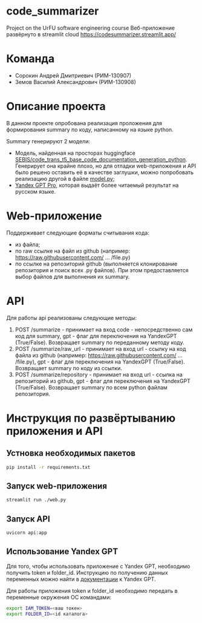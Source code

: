 # code_summarizer
Project on the UrFU software engineering course
Веб-приложение развёрнуто в streamlit cloud https://codesummarizer.streamlit.app/

# Команда
- Сорокин Андрей Дмитриевич (РИМ-130907)
- Земов Василий Александрович (РИМ-130908)

# Описание проекта
В данном проекте опробована реализация проложения для формирования summary по коду, написанному на языке python.

Summary генерируют 2 модели:
- Модель, найденная на просторах huggingface [SEBIS/code_trans_t5_base_code_documentation_generation_python](https://huggingface.co/SEBIS/code_trans_t5_base_code_documentation_generation_python). Генерирует она крайне плохо, но для отладки web-приложения и API было решено оставить её в качестве заглушки, можно попробовать реализацию другой в файле [model.py](./model.py);
- [Yandex GPT Pro](https://yandex.cloud/ru/docs/foundation-models/concepts/yandexgpt/), которая выдаёт более читаемый результат на русском языке.

# Web-приложение
Поддерживает следующие форматы считывания кода:
- из файла;
- по raw ссылке на файл из github (например: https://raw.githubusercontent.com/ ... /file.py)
- по ссылке на репозиторий github (выполняется клонирование репозитория и поиск всех .py файлов). При этом предоставляется выбор файлов для выполнения их summary.

# API
Для работы api реализованы следующие методы:
1. POST /summarize - принимает на вход code - непосредственно сам код для summary, gpt - флаг для переключения на YandexGPT (True/False). Возвращает summary по переданному методу коду.
2. POST /summarize/raw_url - принимает на вход url - ссылку на код файла из github (например: https://raw.githubusercontent.com/ ... /file.py), gpt - флаг для переключения на YandexGPT (True/False). Возвращает summary по коду из ссылки.
3. POST /summarize/repository - принимает на вход url - ссылка на репозиторий из github, gpt - флаг для переключения на YandexGPT (True/False). Возвращает summary по всем python файлам репозитория. 

# Инструкция по развёртыванию приложения и API
## Устновка необходимых пакетов
```bash
pip install -r requirements.txt
```
## Запуск web-приложения
```bash
streamlit run ./web.py
```

## Запуск API
```bash
uvicorn api:app
```

## Использование Yandex GPT
Для того, чтобы использовать приложение с Yandex GPT, необходимо получить token и folder_id. Инструкцию по получению данных переменных можно найти в [документации](https://yandex.cloud/ru/docs/foundation-models/api-ref/authentication) к Yandex GPT.

Для работы приложения token и folder_id необходимо передать в переменные окружения ОС командами:
```bash
export IAM_TOKEN=<ваш токен>
export FOLDER_ID=<id каталога>
```
